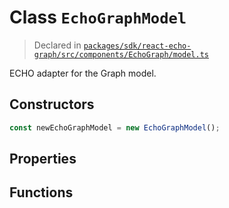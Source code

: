 # Class `EchoGraphModel`
> Declared in [`packages/sdk/react-echo-graph/src/components/EchoGraph/model.ts`](https://github.com/dxos/protocols/blob/main/packages/sdk/react-echo-graph/src/components/EchoGraph/model.ts#L12)

ECHO adapter for the Graph model.

## Constructors
```ts
const newEchoGraphModel = new EchoGraphModel();

```

## Properties

## Functions
